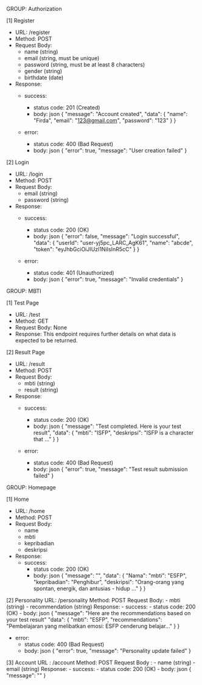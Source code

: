 GROUP: Authorization

[1] Register
- URL: /register
- Method: POST
- Request Body:
  - name (string)
  - email (string, must be unique)
  - password (string, must be at least 8 characters)
  - gender (string)
  - birthdate (date)
- Response:
  - success:
    - status code: 201 (Created)
    - body:
      json
      {
        "message": "Account created",
        "data": {
          "name": "Firda",
          "email": "123@gmail.com",
          "password": "123"
        }
      }
      
  - error:
    - status code: 400 (Bad Request)
    - body:
      json
      {
        "error": true,
        "message": "User creation failed"
      }
      

[2] Login
- URL: /login
- Method: POST
- Request Body:
  - email (string)
  - password (string)
- Response:
  - success:
    - status code: 200 (OK)
    - body:
      json
      {
        "error": false,
        "message": "Login successful",
        "data": {
          "userId": "user-yj5pc_LARC_AgK61",
          "name": "abcde",
          "token": "eyJhbGciOiJIUzI1NiIsInR5cC"
        }
      }
      
  - error:
    - status code: 401 (Unauthorized)
    - body:
      json
      {
        "error": true,
        "message": "Invalid credentials"
      }
      

GROUP: MBTI

[1] Test Page
- URL: /test
- Method: GET
- Request Body: None
- Response: This endpoint requires further details on what data is expected to be returned.

[2] Result Page
- URL: /result
- Method: POST
- Request Body:
  - mbti (string)
  - result (string)
- Response:
  - success:
    - status code: 200 (OK)
    - body:
      json
      {
        "message": "Test completed. Here is your test result",
        "data": {
          "mbti": "ISFP",
          "deskripsi": "ISFP is a character that ..."
        }
      }
      
  - error:
    - status code: 400 (Bad Request)
    - body:
      json
      {
        "error": true,
        "message": "Test result submission failed"
      }
      

GROUP: Homepage

[1] Home
- URL: /home
- Method: POST
- Request Body:
  - name
  - mbti
  - kepribadian
  - deskripsi
- Response:
  - success:
    - status code: 200 (OK)
    - body:
      json
      {
        "message": "",
        "data": {
          "Nama":
          "mbti": "ESFP",
          "kepribadian": "Penghibur",
          "deskripsi": "Orang-orang yang spontan, energik, dan antusias - hidup ..."
        }
      }
      
[2] Personality
      URL: /personality
      Method: POST
      Request Body:
      - mbti (string)
      - recommendation (string)
      Response:
       - success: 
         - status code: 200 (OK)
         - body:
           json
       {
        "message": "Here are the recommendations based on your test result"
         "data": {
          "mbti": "ESFP",
          "recommendations": "Pembelajaran yang melibatkan emosi: ESFP cenderung belajar..."
         }
       }
      
  - error:
    - status code: 400 (Bad Request)
    - body:
      json
      {
        "error": true,
        "message": "Personality update failed"
      }

 [3] Account
      URL : /account
      Method: POST
      Request Body :
      - name (string)
      - email (string)
      Response:
        - success:
        - status code: 200 (OK)
        - body: 
          json
         { 
            "message": ""
         }
